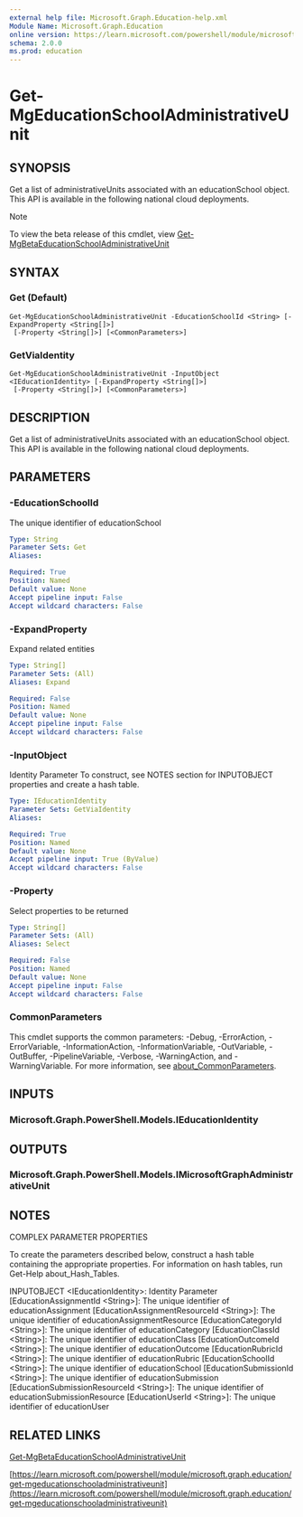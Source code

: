 ```yaml
---
external help file: Microsoft.Graph.Education-help.xml
Module Name: Microsoft.Graph.Education
online version: https://learn.microsoft.com/powershell/module/microsoft.graph.education/get-mgeducationschooladministrativeunit
schema: 2.0.0
ms.prod: education
---
```


# Get-MgEducationSchoolAdministrativeUnit

## SYNOPSIS
Get a list of administrativeUnits associated with an educationSchool object.
This API is available in the following national cloud deployments.

> [!NOTE]
> To view the beta release of this cmdlet, view [Get-MgBetaEducationSchoolAdministrativeUnit](/powershell/module/Microsoft.Graph.Beta.Education/Get-MgBetaEducationSchoolAdministrativeUnit?view=graph-powershell-beta)

## SYNTAX

### Get (Default)
```
Get-MgEducationSchoolAdministrativeUnit -EducationSchoolId <String> [-ExpandProperty <String[]>]
 [-Property <String[]>] [<CommonParameters>]
```

### GetViaIdentity
```
Get-MgEducationSchoolAdministrativeUnit -InputObject <IEducationIdentity> [-ExpandProperty <String[]>]
 [-Property <String[]>] [<CommonParameters>]
```

## DESCRIPTION
Get a list of administrativeUnits associated with an educationSchool object.
This API is available in the following national cloud deployments.

## PARAMETERS

### -EducationSchoolId
The unique identifier of educationSchool

```yaml
Type: String
Parameter Sets: Get
Aliases:

Required: True
Position: Named
Default value: None
Accept pipeline input: False
Accept wildcard characters: False
```

### -ExpandProperty
Expand related entities

```yaml
Type: String[]
Parameter Sets: (All)
Aliases: Expand

Required: False
Position: Named
Default value: None
Accept pipeline input: False
Accept wildcard characters: False
```

### -InputObject
Identity Parameter
To construct, see NOTES section for INPUTOBJECT properties and create a hash table.

```yaml
Type: IEducationIdentity
Parameter Sets: GetViaIdentity
Aliases:

Required: True
Position: Named
Default value: None
Accept pipeline input: True (ByValue)
Accept wildcard characters: False
```

### -Property
Select properties to be returned

```yaml
Type: String[]
Parameter Sets: (All)
Aliases: Select

Required: False
Position: Named
Default value: None
Accept pipeline input: False
Accept wildcard characters: False
```

### CommonParameters
This cmdlet supports the common parameters: -Debug, -ErrorAction, -ErrorVariable, -InformationAction, -InformationVariable, -OutVariable, -OutBuffer, -PipelineVariable, -Verbose, -WarningAction, and -WarningVariable. For more information, see [about_CommonParameters](http://go.microsoft.com/fwlink/?LinkID=113216).

## INPUTS

### Microsoft.Graph.PowerShell.Models.IEducationIdentity
## OUTPUTS

### Microsoft.Graph.PowerShell.Models.IMicrosoftGraphAdministrativeUnit
## NOTES
COMPLEX PARAMETER PROPERTIES

To create the parameters described below, construct a hash table containing the appropriate properties.
For information on hash tables, run Get-Help about_Hash_Tables.

INPUTOBJECT \<IEducationIdentity\>: Identity Parameter
  \[EducationAssignmentId \<String\>\]: The unique identifier of educationAssignment
  \[EducationAssignmentResourceId \<String\>\]: The unique identifier of educationAssignmentResource
  \[EducationCategoryId \<String\>\]: The unique identifier of educationCategory
  \[EducationClassId \<String\>\]: The unique identifier of educationClass
  \[EducationOutcomeId \<String\>\]: The unique identifier of educationOutcome
  \[EducationRubricId \<String\>\]: The unique identifier of educationRubric
  \[EducationSchoolId \<String\>\]: The unique identifier of educationSchool
  \[EducationSubmissionId \<String\>\]: The unique identifier of educationSubmission
  \[EducationSubmissionResourceId \<String\>\]: The unique identifier of educationSubmissionResource
  \[EducationUserId \<String\>\]: The unique identifier of educationUser

## RELATED LINKS
[Get-MgBetaEducationSchoolAdministrativeUnit](/powershell/module/Microsoft.Graph.Beta.Education/Get-MgBetaEducationSchoolAdministrativeUnit?view=graph-powershell-beta)

[https://learn.microsoft.com/powershell/module/microsoft.graph.education/get-mgeducationschooladministrativeunit](https://learn.microsoft.com/powershell/module/microsoft.graph.education/get-mgeducationschooladministrativeunit)


